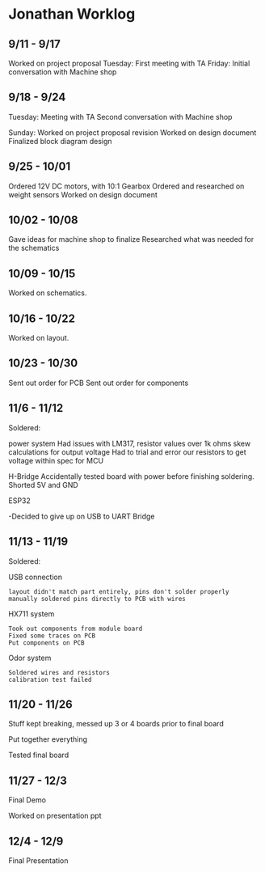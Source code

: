 # Jonathan Worklog

## 9/11 - 9/17

Worked on project proposal
Tuesday:
First meeting with TA
Friday:
Initial conversation with Machine shop

## 9/18 - 9/24

Tuesday:
Meeting with TA
Second conversation with Machine shop

Sunday: 
Worked on project proposal revision
Worked on design document 
Finalized block diagram design

## 9/25 - 10/01

Ordered 12V DC motors, with 10:1 Gearbox
Ordered and researched on weight sensors
Worked on design document

## 10/02 - 10/08

Gave ideas for machine shop to finalize
Researched what was needed for the schematics

## 10/09 - 10/15

Worked on schematics. 

## 10/16 - 10/22

Worked on layout.

## 10/23 - 10/30

Sent out order for PCB
Sent out order for components

## 11/6 - 11/12

Soldered:

  power system
    Had issues with LM317, resistor values over 1k ohms skew calculations for output voltage
    Had to trial and error our resistors to get voltage within spec for MCU
    
  H-Bridge
    Accidentally tested board with power before finishing soldering. Shorted 5V and GND
    
  ESP32

-Decided to give up on USB to UART Bridge

## 11/13 - 11/19

Soldered: 

  USB connection
  
    layout didn't match part entirely, pins don't solder properly
    manually soldered pins directly to PCB with wires
    
  HX711 system
  
    Took out components from module board
    Fixed some traces on PCB
    Put components on PCB
    
  Odor system
  
    Soldered wires and resistors 
    calibration test failed

## 11/20 - 11/26

  Stuff kept breaking, messed up 3 or 4 boards prior to final board
  
  Put together everything
  
  Tested final board

## 11/27 - 12/3

Final Demo

Worked on presentation ppt

## 12/4 - 12/9

Final Presentation



